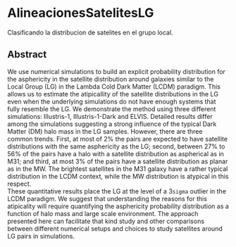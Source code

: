 # AlineacionesSatelitesLG
Clasificando la distribucion de satelites en el grupo local.

## Abstract
We use numerical simulations to build an explicit probability distribution for the asphericity in the satellite distribution around
galaxies similar to the Local Group (LG) in the Lambda Cold Dark Matter (LCDM) paradigm. 
This allows us to estimate the atipicallity of the satellite distributions in the LG even when the underlying
simulations do not have enough systems that fully resemble the LG.
We demonstrate the method using three different simulations: Illustris-1,  Illustris-1-Dark and ELVIS. 
Detailed results differ among the simulations suggesting a strong influence of the typical Dark Matter (DM) halo mass in the LG samples.
However, there are three common trends.
First, at most of 2% the pairs are expected to have satellite distributions with the same asphericity as the LG; second, between 27% to 56% of the pairs have a halo with a satellite distribution as aspherical as in M31; and third, at most 3% of the
pairs have a satellite distribution as planar as in the MW. 
The brightest satellites in the M31 galaxy have a rather typical distribution in the LCDM context, while the MW distribution is
atypical in this respect.  
These quantitative results place the LG at the level of a 3`sigma` outlier in the LCDM paradigm. 
We suggest that understanding the reasons for this atipicality will require quantifying the asphericity probability distribution as a
function of halo mass and large scale environment.
The approach presented here can facilitate that kind study and other comparisons between different numerical setups and choices to study
satellites around LG pairs in simulations.  
